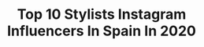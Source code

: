---
title: Top 10 Stylists Instagram Influencers In Spain In 2020
description: >-
  Find top stylists Instagram influencers in Spain in 2020. Most popular hashtags: #fashion #streetstyle #ootd.
platform: Instagram
hits: 207
text_top: See the best Instagram influencers on inBeat.
text_bottom: Our search engine has 207 Instagram influencers like this in Spain for you to connect with.
profiles:
  - username: "aliciapadron_"
    fullname: >-
      Alicia Padrón
    bio: >-
      Stylist
    location: "Spain"
    followers: 10824
    engagement: 400
    commentsToLikes: 0.044629
    id: ck0tuiivf7bb40i19p4rf804v
    verified: false
    hashtags: "#bimbaylolized, #tank, #trucklife, #bts"
  - username: "casarella21"
    fullname: >-
      Casarella21
    bio: >-
      •Grid for glam life-Stories for real life •CEO @luxeandloaded •CEO @_thejetsetlifestylegroup_ •@beautybycassie.x •Freelance Stylist
    location: "Spain"
    followers: 26179
    engagement: 373
    commentsToLikes: 0.110985
    id: ck5hososmq5pp0i11qv62rr4n
    verified: false
    hashtags: ""
  - username: "natalielaurenfay"
    fullname: >-
      Natalie Lauren Fay
    bio: >-
      Creative Director & Stylist Marbella & Dubai @natalielfay_
    location: "Spain"
    followers: 12507
    engagement: 997
    commentsToLikes: 0.060143
    id: ck6ueymc3tsr30j71m91sjt56
    verified: false
    hashtags: ""
  - username: "elsonidodemistacones"
    fullname: >-
      El Sonido De Mis Tacones
    bio: >-
      Vanessa Pergón ⭐️Influencer Fashion Stylist | Freelance Tv,Publicidad, Cine. Nuevo post⬇️⬇️⬇️⬇️
    location: "Spain"
    followers: 32293
    engagement: 280
    commentsToLikes: 0.087276
    id: ck5zm5lzclxz80i14onn024g8
    verified: false
    hashtags: "#ibiza, #lookoftheday, #ibizastyle, #ibiza2020"
  - username: "ilenia_vallejo"
    fullname: >-
      I L E N I A   V A L L E J O👖
    bio: >-
      📍Madrid 📍Dubai 🧥 STYLIST, FASHION CONSULTANT & PERSONAL SHOPPER - CEO @jolieandcamile - Detox y organización de armarios with @closetdetoxmadrid
    location: "Spain"
    followers: 20389
    engagement: 332
    commentsToLikes: 0.118968
    id: ck5qbvuo6nmql0i11hgm3k1v1
    verified: false
    hashtags: "#trendy, #stylist, #summer, #fashionista"
  - username: "marvelousminaya"
    fullname: >-
      Omayra García
    bio: >-
      📩Omayraminaya@hotmail.com ❤️ bonita con básicos ❤️ Stylist and hairdresser 😍 #moda #lifestyle #hairstyle @tre_donne 💆💇💁 📍Ourense Todos mis looks ⬇⬇
    location: "Spain"
    followers: 30245
    engagement: 182
    commentsToLikes: 0.326435
    id: ck55pdb9uabkb0i1185rru2jq
    verified: false
    hashtags: "#tijnsunwear, #tijneyewear, #streetstyle, #casual"
  - username: "skhbarbara"
    fullname: >-
      Barbara 🐹
    bio: >-
      21 y.o vegetarian, Moscow 👼🏻 currently living in Barcelona 🛩 crazy stylist and model, DM🥥 лайф : @varechhhkaa , clo : @_epicfail___ ad: @skh.pr
    location: "Spain"
    followers: 55635
    engagement: 380
    commentsToLikes: 0.028632
    id: ck0tyckx3mfhx0i19ihtfs02s
    verified: false
    hashtags: ""
  - username: "carolinapshopper"
    fullname: >-
      Carolina De Souza
    bio: >-
      👛 Asesora de imagen 🛍 Personal shopper 👠 Fashion stylist & Blogger 👗 15%Shein”carolinapshopper15” ⚠️ 21buttons.com/carolinapshopper/ 💄 Beauty 📍 Elche
    location: "Spain"
    followers: 25488
    engagement: 431
    commentsToLikes: 0.544446
    id: ck6u71xgcizzc0j71c98cprdk
    verified: false
    hashtags: "#trendy, #sheingals, #estampados, #tendencias2020"
  - username: "lauracaldarola"
    fullname: >-
      Laura Caldarola
    bio: >-
      Mother of two • Italian in Spain • Author of “En Marzo se peinan las brujas” • Elle España blogger “Mamma Mía” • TV host • Stylist 📍Madrid - Milán
    location: "Spain"
    followers: 35012
    engagement: 269
    commentsToLikes: 0.049396
    id: ck134yeqiysmw0i19gecpq6p1
    verified: false
    hashtags: "#ad, #vitalidadzespri, #laprovencalelovers, #adv"
  - username: "jesusreyestv"
    fullname: >-
      Jesús Reyes
    bio: >-
      👨🏻‍💻 CEO @coolhuntingmadrid Comunicación 📺 Periodista Experto en #Moda & #TV Host🤴🏻Autor de 'Alter Ego' 📕 #Stylist 🧥
    location: "Spain"
    followers: 92812
    engagement: 210
    commentsToLikes: 0.329035
    id: ck6tiuz1m1h9i0j716tqdsleb
    verified: true
    hashtags: "#agency, #helloseptember, #moeyewear, #tbt"
---